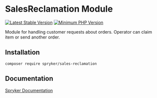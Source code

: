 # SalesReclamation Module
[![Latest Stable Version](https://poser.pugx.org/spryker/sales-reclamation/v/stable.svg)](https://packagist.org/packages/spryker/sales-reclamation)
[![Minimum PHP Version](https://img.shields.io/badge/php-%3E%3D%207.4-8892BF.svg)](https://php.net/)

Module for handling customer requests about orders. Operator can claim item or send another order.

## Installation

```
composer require spryker/sales-reclamation
```

## Documentation

[Spryker Documentation](https://docs.spryker.com)
